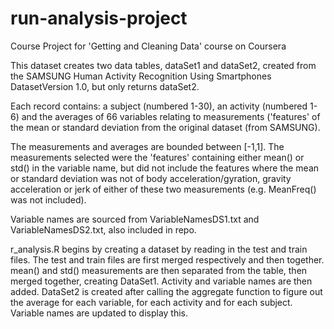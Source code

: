 # run-analysis-project
Course Project for 'Getting and Cleaning Data' course on Coursera

This dataset creates two data tables, dataSet1 and dataSet2, created from the SAMSUNG Human Activity Recognition Using Smartphones DatasetVersion 1.0, but only returns dataSet2.

Each record contains: a subject (numbered 1-30), an activity (numbered 1-6) and the averages of 66 variables relating to measurements ('features' of the mean or standard deviation from the original dataset (from SAMSUNG).

The measurements and averages are bounded between [-1,1].
The measurements selected were the 'features' containing either mean() or std() in the variable name, but did not include the features where the mean or standard deviation was not of body acceleration/gyration, gravity acceleration or jerk of either of these two measurements (e.g. MeanFreq() was not included).

Variable names are sourced from VariableNamesDS1.txt and VariableNamesDS2.txt, also included in repo.

r_analysis.R begins by creating a dataset by reading in the test and train files. The test and train files are first merged respectively and then together. mean() and std() measurements are then separated from the table, then merged together, creating DataSet1. Activity and variable names are then added.
DataSet2 is created after calling the aggregate function to figure out the average for each variable, for each activity and for each subject. Variable names are updated to display this.
